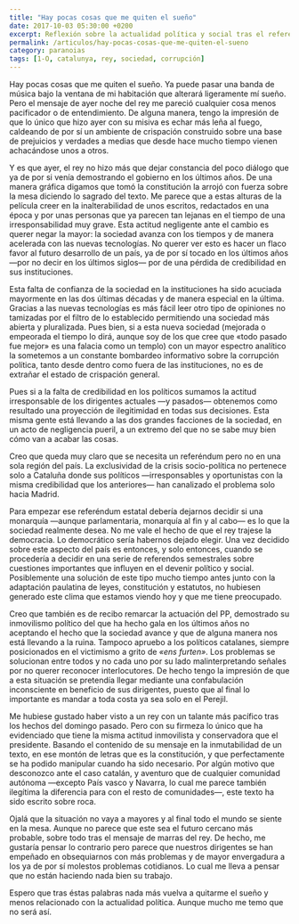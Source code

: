 ```yaml
---
title: "Hay pocas cosas que me quiten el sueño"
date: 2017-10-03 05:30:00 +0200
excerpt: Reflexión sobre la actualidad política y social tras el referéndum del 1-O y el mensaje del rey.
permalink: /articulos/hay-pocas-cosas-que-me-quiten-el-sueno
category: paranoias
tags: [1-O, catalunya, rey, sociedad, corrupción]
---
```

Hay pocas cosas que me quiten el sueño. Ya puede pasar una banda de música bajo la ventana de mi habitación que alterará ligeramente mí sueño. Pero el mensaje de ayer noche del rey me pareció cualquier cosa menos pacificador o de entendimiento. De alguna manera, tengo la impresión de que lo único que hizo ayer con su misiva es echar más leña al fuego, caldeando de por sí un ambiente de crispación construido sobre una base de prejuicios y verdades a medias que desde hace mucho tiempo vienen achacándose unos a otros.

Y es que ayer, el rey no hizo más que dejar constancia del poco diálogo que ya de por si venía demostrando el gobierno en los últimos años. De una manera gráfica digamos que tomó la constitución la arrojó con fuerza sobre la mesa diciendo lo sagrado del texto. Me parece que a estas alturas de la película creer en la inalterabilidad de unos escritos, redactados en una época y por unas personas que ya parecen tan lejanas en el tiempo de una irresponsabilidad muy grave. Esta actitud negligente ante el cambio es querer negar la mayor: la sociedad avanza con los tiempos y de manera acelerada con las nuevas tecnologías. No querer ver esto es hacer un flaco favor al futuro desarrollo de un país, ya de por sí tocado en los últimos años —por no decir en los últimos siglos— por de una pérdida de credibilidad en sus instituciones.

Esta falta de confianza de la sociedad en la instituciones ha sido acuciada mayormente en las dos últimas décadas y de manera especial en la última. Gracias a las nuevas tecnologías es más fácil leer otro tipo de opiniones no tamizadas por el filtro de lo establecido permitiendo una sociedad más abierta y pluralizada. Pues bien, si a esta nueva sociedad (mejorada o empeorada el tiempo lo dirá, aunque soy de los que cree que «todo pasado fue mejor» es una falacia como un templo) con un mayor espectro analítico la sometemos a un constante bombardeo informativo sobre la corrupción política, tanto desde dentro como fuera de las instituciones, no es de extrañar el estado de crispación general.

Pues si a la falta de credibilidad en los políticos sumamos la actitud irresponsable de los dirigentes actuales —y pasados— obtenemos como resultado una proyección de ilegitimidad en todas sus decisiones. Esta misma gente está llevando a las dos grandes facciones de la sociedad, en un acto de negligencia pueril, a un extremo del que no se sabe muy bien cómo van a acabar las cosas. 

Creo que queda muy claro que se necesita un referéndum pero no en una sola región del país. La exclusividad de la crisis socio-política no pertenece solo a Cataluña donde sus políticos —irresponsables y oportunistas con la misma credibilidad que los anteriores— han canalizado el problema solo hacia Madrid.

Para empezar ese referéndum estatal debería dejarnos decidir si una monarquía —aunque parlamentaria, monarquía al fin y al cabo— es lo que la sociedad realmente desea. No me vale el hecho de que el rey trajese la democracia. Lo democrático sería habernos dejado elegir. Una vez decidido sobre este aspecto del país es entonces, y solo entonces, cuando se procedería a decidir en una serie de referendos semestrales sobre cuestiones importantes que influyen en el devenir político y social. Posiblemente una solución de este tipo mucho tiempo antes junto con la adaptación paulatina de leyes, constitución y estatutos, no hubiesen generado este clima que estamos viendo hoy y que me tiene preocupado.

Creo que también es de recibo remarcar la actuación del PP, demostrado su inmovilismo político del que ha hecho gala en los últimos años no aceptando el hecho que la sociedad avance y que de alguna manera nos está llevando a la ruina. Tampoco apruebo a los políticos catalanes, siempre posicionados en el victimismo a grito de _«ens furten»_. Los problemas se solucionan entre todos y no cada uno por su lado malinterpretando señales por no querer reconocer interlocutores. De hecho tengo la impresión de que a esta situación se pretendía llegar mediante una confabulación inconsciente en beneficio de sus dirigentes, puesto que al final lo importante es mandar a toda costa ya sea solo en el Perejil.

Me hubiese gustado haber visto a un rey con un talante más pacífico tras los hechos del domingo pasado. Pero con su firmeza lo único que ha evidenciado que tiene la misma actitud inmovilista y conservadora que el presidente. Basando el contenido de su mensaje en la inmutabilidad de un texto, en ese montón de letras que es la constitución, y que perfectamente se ha podido manipular cuando ha sido necesario. Por algún motivo que desconozco ante el caso catalán, y aventuro que de cualquier comunidad autónoma —excepto País vasco y Navarra, lo cual me parece también ilegítima la diferencia para con el resto de comunidades—, este texto ha sido escrito sobre roca.

Ojalá que la situación no vaya a mayores y al final todo el mundo se siente en la mesa. Aunque no parece que este sea el futuro cercano más probable, sobre todo tras el mensaje de marras del rey. De hecho, me gustaría pensar lo contrario pero parece que nuestros dirigentes se han empeñado en obsequiarnos con más problemas y de mayor envergadura a los ya de por sí molestos problemas cotidianos. Lo cual me lleva a pensar que no están haciendo nada bien su trabajo.

Espero que tras éstas palabras nada más vuelva a quitarme el sueño y menos relacionado con la actualidad política. Aunque mucho me temo que no será así.